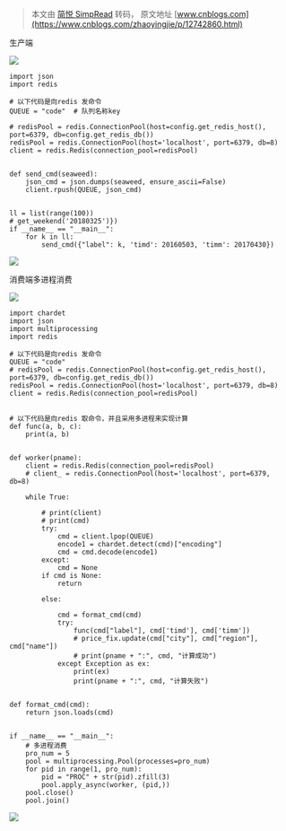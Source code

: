 > 本文由 [简悦 SimpRead](http://ksria.com/simpread/) 转码， 原文地址 [www.cnblogs.com](https://www.cnblogs.com/zhaoyingjie/p/12742860.html)

生产端

[![](http://common.cnblogs.com/images/copycode.gif)](javascript:void(0); "复制代码")

```
import json
import redis

# 以下代码是向redis 发命令
QUEUE = "code"  # 队列名称key

# redisPool = redis.ConnectionPool(host=config.get_redis_host(), port=6379, db=config.get_redis_db())
redisPool = redis.ConnectionPool(host='localhost', port=6379, db=8)
client = redis.Redis(connection_pool=redisPool)


def send_cmd(seaweed):
    json_cmd = json.dumps(seaweed, ensure_ascii=False)
    client.rpush(QUEUE, json_cmd)


ll = list(range(100))
# get_weekend('20180325')})
if __name__ == "__main__":
    for k in ll:
        send_cmd({"label": k, 'timd': 20160503, 'timm': 20170430})
```

[![](http://common.cnblogs.com/images/copycode.gif)](javascript:void(0); "复制代码")

消费端多进程消费

[![](http://common.cnblogs.com/images/copycode.gif)](javascript:void(0); "复制代码")

```
import chardet
import json
import multiprocessing
import redis

# 以下代码是向redis 发命令
QUEUE = "code"
# redisPool = redis.ConnectionPool(host=config.get_redis_host(), port=6379, db=config.get_redis_db())
redisPool = redis.ConnectionPool(host='localhost', port=6379, db=8)
client = redis.Redis(connection_pool=redisPool)


# 以下代码是向redis 取命令，并且采用多进程来实现计算
def func(a, b, c):
    print(a, b)


def worker(pname):
    client = redis.Redis(connection_pool=redisPool)
    # client_ = redis.ConnectionPool(host='localhost', port=6379, db=8)

    while True:

        # print(client)
        # print(cmd)
        try:
            cmd = client.lpop(QUEUE)
            encode1 = chardet.detect(cmd)["encoding"]
            cmd = cmd.decode(encode1)
        except:
            cmd = None
        if cmd is None:
            return

        else:

            cmd = format_cmd(cmd)
            try:
                func(cmd["label"], cmd['timd'], cmd['timm'])
                # price_fix.update(cmd["city"], cmd["region"], cmd["name"])
                # print(pname + ":", cmd, "计算成功")
            except Exception as ex:
                print(ex)
                print(pname + ":", cmd, "计算失败")


def format_cmd(cmd):
    return json.loads(cmd)


if __name__ == "__main__":
    # 多进程消费
    pro_num = 5
    pool = multiprocessing.Pool(processes=pro_num)
    for pid in range(1, pro_num):
        pid = "PROC" + str(pid).zfill(3)
        pool.apply_async(worker, (pid,))
    pool.close()
    pool.join()
```

[![](http://common.cnblogs.com/images/copycode.gif)](javascript:void(0); "复制代码")